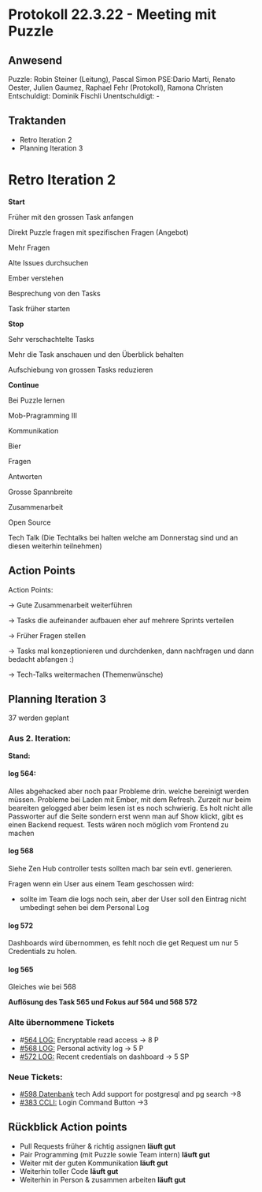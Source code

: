 # Protokoll 22.3.22 - Meeting mit Puzzle

## Anwesend
Puzzle: Robin Steiner (Leitung), Pascal Simon
PSE:Dario Marti, Renato Oester, Julien Gaumez, Raphael Fehr (Protokoll), Ramona Christen
Entschuldigt: Dominik Fischli
Unentschuldigt: -

## Traktanden
* Retro Iteration 2
* Planning Iteration 3

# Retro Iteration 2

**Start**

  Früher mit den grossen Task anfangen
  
  Direkt Puzzle fragen mit spezifischen Fragen (Angebot)
  
  Mehr Fragen 
  
  Alte Issues durchsuchen
  
  Ember verstehen
  
  Besprechung von den Tasks 
  
  Task früher starten
  


**Stop**

  Sehr verschachtelte Tasks 
  
  Mehr die Task anschauen und den Überblick behalten
  
  Aufschiebung von grossen Tasks reduzieren 
  


**Continue**

  Bei Puzzle lernen 
  
  Mob-Pragramming III
  
  Kommunikation
  
  Bier
  
  Fragen 
  
  Antworten 
  
  Grosse Spannbreite 
  
  Zusammenarbeit
  
  Open Source 
  
  Tech Talk (Die Techtalks bei halten welche am Donnerstag sind und an diesen weiterhin teilnehmen) 
  
## Action Points
Action Points:

-> Gute Zusammenarbeit weiterführen

-> Tasks die aufeinander aufbauen eher auf mehrere Sprints verteilen

-> Früher Fragen stellen

-> Tasks mal konzeptionieren und durchdenken, dann nachfragen und dann bedacht abfangen :) 

-> Tech-Talks weitermachen (Themenwünsche)
   
## Planning Iteration 3
37 werden geplant
### Aus 2. Iteration:
**Stand:**
#### log 564:
Alles abgehacked aber noch paar Probleme drin. welche bereinigt werden müssen. Probleme bei Laden mit Ember, mit dem Refresh. Zurzeit nur beim beareiten gelogged
aber beim lesen ist es noch schwierig.
Es holt nicht alle Passworter auf die Seite sondern erst wenn man auf Show klickt, gibt es einen Backend request. 
Tests wären noch möglich vom Frontend zu machen

#### log 568
Siehe Zen Hub
controller tests sollten mach bar sein evtl. generieren. 

Fragen wenn ein User aus einem Team geschossen wird: 
- sollte im Team die logs noch sein, aber der User soll den Eintrag nicht umbedingt sehen bei dem Personal Log

#### log 572 
Dashboards wird übernommen, es fehlt noch die get Request um nur 5 Credentials zu holen. 

#### log 565 
Gleiches wie bei 568

**Auflösung des Task 565 und Fokus auf 564 und 568 572**


### Alte übernommene Tickets 
- #[564 LOG:](https://github.com/puzzle/cryptopus/issues/564) Encryptable read access -> 8 P
- [#568 LOG:](https://github.com/puzzle/cryptopus/issues/568) Personal activity log -> 5 P
- [#572 LOG:](https://github.com/puzzle/cryptopus/issues/572) Recent credentials on dashboard -> 5 SP
### Neue Tickets:
- [#598 Datenbank](https://github.com/puzzle/cryptopus/issues/598) tech Add support for postgresql and pg search ->8
- [#383 CCLI:](https://github.com/puzzle/cryptopus/issues/383) Login Command Button ->3 

## Rückblick Action points
* Pull Requests früher & richtig assignen **läuft gut**
* Pair Programming (mit Puzzle sowie Team intern) **läuft gut**
* Weiter mit der guten Kommunikation **läuft gut**
* Weiterhin toller Code **läuft gut**
* Weiterhin in Person & zusammen arbeiten **läuft gut**
